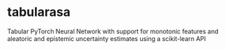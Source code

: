 # tabularasa
Tabular PyTorch Neural Network with support for monotonic features and aleatoric and epistemic uncertainty estimates using a scikit-learn API
